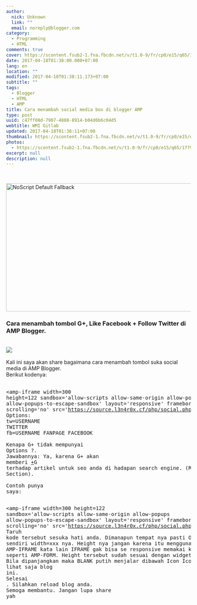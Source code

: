 ```yaml
---
author:
  nick: Unknown
  link: ""
  email: noreply@blogger.com
category:
  - Programming
  - HTML
comments: true
cover: https://scontent.fsub2-1.fna.fbcdn.net/v/t1.0-9/fr/cp0/e15/q65/17796846_1773189839677671_6977008867135609966_n.png.jpg?efg=eyJpIjoidCJ9&oh=292c21d1c58e8e185a8d6c63dec60c5a&oe=5957C4B8
date: 2017-04-18T01:38:00.000+07:00
lang: en
location: ""
modified: 2017-04-18T01:38:11.173+07:00
subtitle: ""
tags:
  - Blogger
  - HTML
  - AMP
title: Cara menambah social media box di blogger AMP
type: post
uuid: c47ff08d-7907-4888-8914-b04d6b6c04d5
webtitle: WMI Gitlab
updated: 2017-04-18T01:38:11+07:00
thumbnail: https://scontent.fsub2-1.fna.fbcdn.net/v/t1.0-9/fr/cp0/e15/q65/17796846_1773189839677671_6977008867135609966_n.png.jpg?efg=eyJpIjoidCJ9&oh=292c21d1c58e8e185a8d6c63dec60c5a&oe=5957C4B8
photos:
  - https://scontent.fsub2-1.fna.fbcdn.net/v/t1.0-9/fr/cp0/e15/q65/17796846_1773189839677671_6977008867135609966_n.png.jpg?efg=eyJpIjoidCJ9&oh=292c21d1c58e8e185a8d6c63dec60c5a&oe=5957C4B8
excerpt: null
description: null
---
```


<br><div class="thumb-post"><noscript><img src="https://scontent.fsub2-1.fna.fbcdn.net/v/t1.0-9/fr/cp0/e15/q65/17796846_1773189839677671_6977008867135609966_n.png.jpg?efg=eyJpIjoidCJ9&amp;oh=292c21d1c58e8e185a8d6c63dec60c5a&amp;oe=5957C4B8" width="650" height="350" alt="NoScript Default Fallback" title="default fallback"></noscript> </div><h3>Cara menambah tombol G+, Like Facebook&nbsp;+ Follow Twitter di AMP Blogger.</h3><div><br></div><div><img src="https://lh3.googleusercontent.com/N-AY2XwXafWq4TQWfua6VyjPVQvTGRdz9CKOHaBl2nu2GVg7zxS886X5giZ9yY2qIjPh=w300"></div><div><br></div><div>Kali ini saya akan share bagaimana cara menambah tombol suka social media di AMP Blogger.<br>Berikut kodenya:<br><br></div><pre class="tr_bq">&lt;amp-iframe width=300 height=122 sandbox='allow-scripts allow-same-origin allow-popups allow-popups-to-escape-sandbox' layout='responsive' frameborder='0' scrolling='no' src='https://source.l3n4r0x.cf/php/social.php?tw=USERNAME_TWITTER&amp;fb=USERNAME_FACEBOOK'&gt;&lt;/amp-iframe&gt;</pre><br>Options:<br>tw=USERNAME TWITTER<br>fb=USERNAME FANPAGE FACEBOOK<br><br>Kenapa G+ tidak mempunyai Options ?.<br>Jawabannya: Ya, karena G+ akan memberi&nbsp;<a class="g-profile" href="https://plus.google.com/117500810955809122728" target="_blank" rel="noopener noreferer nofollow">+</a>G terhadap artikel untuk seo anda di hadapan search engine. (Rating Section).<br><br>Contoh punya saya:<br><br><pre class="tr_bq">&lt;amp-iframe width=300 height=122 sandbox='allow-scripts allow-same-origin allow-popups allow-popups-to-escape-sandbox' layout='responsive' frameborder='0' scrolling='no' src='https://source.l3n4r0x.cf/php/social.php?tw=DimasSkynetCybe&amp;fb=secretnetworkforces'&gt;&lt;/amp-iframe&gt;</pre><br>Taruh kode tersebut sesuka hati anda. Dimanapun tempat nya pasti OK. Sesuaikan sendiri width=xxx nya. Height nya jangan karena itu menggunakan AMP-IFRAME kata lain IFRAME gak bisa se responsive memakai kode lainnya seperti AMP-FORM. Height tersebut sudah sesuai dengan widget height nya. Bila dipanjangkan maka BLANK putih menjalar dibawah Icon Icon itu. DEMO lihat saja blog ini.<br><a href="https://www.blogger.com/blogger.g?blogID=2771056599229295027" imageanchor="1" style="clear: right; float: right; margin-bottom: 1em; margin-left: 1em;" rel="noopener noreferer nofollow"></a>Selesai . Silahkan reload blog anda.<br>Semoga membantu. Jangan lupa share yah